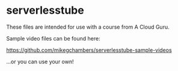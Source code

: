 # serverlesstube
These files are intended for use with a course from A Cloud Guru.

Sample video files can be found here:

https://github.com/mikegchambers/serverlesstube-sample-videos

...or you can use your own! 
